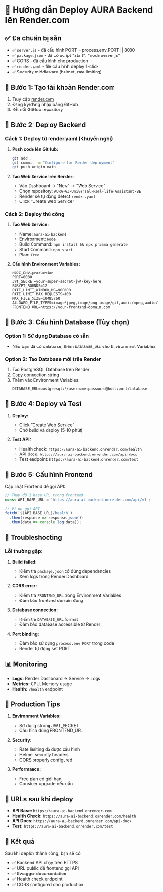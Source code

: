 # 🚀 Hướng dẫn Deploy AURA Backend lên Render.com

## ✅ Đã chuẩn bị sẵn

- ✅ `server.js` - đã cấu hình PORT = process.env.PORT || 8080
- ✅ `package.json` - đã có script "start": "node server.js"
- ✅ CORS - đã cấu hình cho production
- ✅ `render.yaml` - file cấu hình deploy 1-click
- ✅ Security middleware (helmet, rate limiting)

## 🎯 Bước 1: Tạo tài khoản Render.com

1. Truy cập [render.com](https://render.com)
2. Đăng ký/đăng nhập bằng GitHub
3. Kết nối GitHub repository

## 🎯 Bước 2: Deploy Backend

### Cách 1: Deploy từ render.yaml (Khuyến nghị)

1. **Push code lên GitHub:**
   ```bash
   git add .
   git commit -m "Configure for Render deployment"
   git push origin main
   ```

2. **Tạo Web Service trên Render:**
   - Vào Dashboard → "New" → "Web Service"
   - Chọn repository: `AURA-AI-Universal-Real-life-Assistant-BE`
   - Render sẽ tự động detect `render.yaml`
   - Click "Create Web Service"

### Cách 2: Deploy thủ công

1. **Tạo Web Service:**
   - Name: `aura-ai-backend`
   - Environment: `Node`
   - Build Command: `npm install && npx prisma generate`
   - Start Command: `npm start`
   - Plan: `Free`

2. **Cấu hình Environment Variables:**
   ```
   NODE_ENV=production
   PORT=8080
   JWT_SECRET=your-super-secret-jwt-key-here
   BCRYPT_ROUNDS=12
   RATE_LIMIT_WINDOW_MS=900000
   RATE_LIMIT_MAX_REQUESTS=100
   MAX_FILE_SIZE=10485760
   ALLOWED_FILE_TYPES=image/jpeg,image/png,image/gif,audio/mpeg,audio/wav
   FRONTEND_URL=https://your-frontend-domain.com
   ```

## 🎯 Bước 3: Cấu hình Database (Tùy chọn)

### Option 1: Sử dụng Database có sẵn
- Nếu bạn đã có database, thêm `DATABASE_URL` vào Environment Variables

### Option 2: Tạo Database mới trên Render
1. Tạo PostgreSQL Database trên Render
2. Copy connection string
3. Thêm vào Environment Variables:
   ```
   DATABASE_URL=postgresql://username:password@host:port/database
   ```

## 🎯 Bước 4: Deploy và Test

1. **Deploy:**
   - Click "Create Web Service"
   - Chờ build và deploy (5-10 phút)

2. **Test API:**
   - Health check: `https://aura-ai-backend.onrender.com/health`
   - API docs: `https://aura-ai-backend.onrender.com/api-docs`
   - Test endpoint: `https://aura-ai-backend.onrender.com/test`

## 🎯 Bước 5: Cấu hình Frontend

Cập nhật Frontend để gọi API:

```javascript
// Thay đổi base URL trong frontend
const API_BASE_URL = 'https://aura-ai-backend.onrender.com/api/v1';

// Ví dụ gọi API
fetch(`${API_BASE_URL}/health`)
  .then(response => response.json())
  .then(data => console.log(data));
```

## 🔧 Troubleshooting

### Lỗi thường gặp:

1. **Build failed:**
   - Kiểm tra `package.json` có đúng dependencies
   - Xem logs trong Render Dashboard

2. **CORS error:**
   - Kiểm tra `FRONTEND_URL` trong Environment Variables
   - Đảm bảo frontend domain đúng

3. **Database connection:**
   - Kiểm tra `DATABASE_URL` format
   - Đảm bảo database accessible từ Render

4. **Port binding:**
   - Đảm bảo sử dụng `process.env.PORT` trong code
   - Render tự động set PORT

## 📊 Monitoring

- **Logs:** Render Dashboard → Service → Logs
- **Metrics:** CPU, Memory usage
- **Health:** `/health` endpoint

## 🚀 Production Tips

1. **Environment Variables:**
   - Sử dụng strong JWT_SECRET
   - Cấu hình đúng FRONTEND_URL

2. **Security:**
   - Rate limiting đã được cấu hình
   - Helmet security headers
   - CORS properly configured

3. **Performance:**
   - Free plan có giới hạn
   - Consider upgrade nếu cần

## 📝 URLs sau khi deploy

- **API Base:** `https://aura-ai-backend.onrender.com`
- **Health Check:** `https://aura-ai-backend.onrender.com/health`
- **API Docs:** `https://aura-ai-backend.onrender.com/api-docs`
- **Test:** `https://aura-ai-backend.onrender.com/test`

## 🎉 Kết quả

Sau khi deploy thành công, bạn sẽ có:
- ✅ Backend API chạy trên HTTPS
- ✅ URL public để frontend gọi API
- ✅ Swagger documentation
- ✅ Health check endpoint
- ✅ CORS configured cho production
